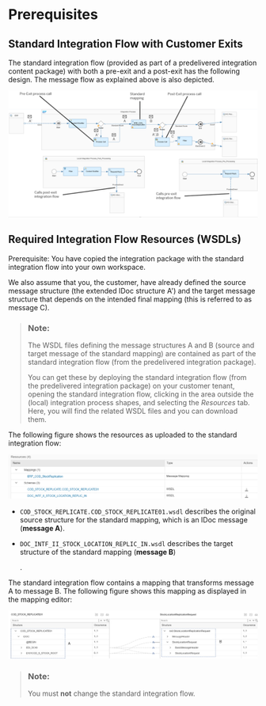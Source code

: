 <!-- loio8e37f790137e440d87900a4f5e676391 -->

# Prerequisites



<a name="loio8e37f790137e440d87900a4f5e676391__section_zv4_d5g_ngb"/>

## Standard Integration Flow with Customer Exits

The standard integration flow \(provided as part of a predelivered integration content package\) with both a pre-exit and a post-exit has the following design. The message flow as explained above is also depicted.

![](images/C4C_Flow_Extension_Scenario_b441571.png)



<a name="loio8e37f790137e440d87900a4f5e676391__section_e4q_yfl_mgb"/>

## Required Integration Flow Resources \(WSDLs\)

Prerequisite: You have copied the integration package with the standard integration flow into your own workspace.

We also assume that you, the customer, have already defined the source message structure \(the extended IDoc structure A'\) and the target message structure that depends on the intended final mapping \(this is referred to as message C\).

> ### Note:  
> The WSDL files defining the message structures A and B \(source and target message of the standard mapping\) are contained as part of the standard integration flow \(from the predelivered integration package\).
> 
> You can get these by deploying the standard integration flow \(from the predelivered integration package\) on your customer tenant, opening the standard integration flow, clicking in the area outside the \(local\) integration process shapes, and selecting the *Resources* tab. Here, you will find the related WSDL files and you can download them.

The following figure shows the resources as uploaded to the standard integration flow:

![](images/C4C_Resources_Standard_Flow_8d63cc4.png)

-   `COD_STOCK_REPLICATE.COD_STOCK_REPLICATE01.wsdl` describes the original source structure for the standard mapping, which is an IDoc message \(**message A**\).

-   `DOC_INTF_II_STOCK_LOCATION_REPLIC_IN.wsdl` describes the target structure of the standard mapping \(**message B**\)

    .


The standard integration flow contains a mapping that transforms message A to message B. The following figure shows this mapping as displayed in the mapping editor:

![](images/STANDARD_MAPPING_9496965.png)

> ### Note:  
> You must **not** change the standard integration flow.

